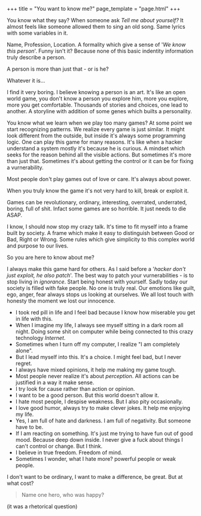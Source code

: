 +++
title = "You want to know me?"
page_template = "page.html"
+++


You know what they say? When someone ask *Tell me about yourself?*
It almost feels like someone allowed them to sing an old song.
Same lyrics with some variables in it.

Name, Profession, Location.
A formality which give a sense of '*We know this person*'.
Funny isn't it? Because none of this basic indentity information truly describe a person.

A person is more than just that - or is he?

Whatever it is...

I find it very boring.
I believe knowing a person is an art. It's like an open world game,
you don't know a person you explore him, more you explore, more you get comfortable.
Thousands of stories and choices, one lead to another.
A storyline with addition of some genes which builts a personality.

You know what we learn when we play too many games?
At some point we start recognizing patterns. We realize every game is just similar.
It might look different from the outside, but inside it's always some programming logic.
One can play this game for many reasons.
It's like when a hacker understand a system mostly it's because he is curious.
A mindset which seeks for the reason behind all the visible actions.
But sometimes it's more than just that. Sometimes it's about getting the control
or it can be for fixing a vurnerability.

Most people don't play games out of love or care.
It's always about power.

When you truly know the game it's not very hard to kill, break or exploit it.

Games can be revolutionary, ordinary, interesting, overrated, underrated, boring, full of shit.
Infact some games are so horrible. It just needs to die ASAP.

I know, I should now stop my crazy talk.
It's time to fit myself into a frame built by society.
A frame which make it easy to distinguish between Good or Bad, Right or Wrong.
Some rules which give simplicity to this complex world and purpose to our lives.

So you are here to know about me?

I always make this game hard for others.
As I said before a '*hacker don't just exploit, he also patch*'. The best way to patch your vurnerabilities -
is to stop living in *ignorance*. Start being honest with yourself.
Sadly today our society is filled with fake people. No one is truly real.
Our emotions like guilt, ego, anger, fear always stops us looking at ourselves.
We all lost touch with honesty the moment we lost our innocence.

- I took red pill in life and I feel bad because I know how miserable you get in life with this.
- When I imagine my life, I always see myself sitting in a dark room all night.
  Doing some shit on computer while being connected to this crazy technology *Internet*.
- Sometimes when I turn off my computer, I realize "I am completely alone".
- But I lead myself into this. It's a choice. I might feel bad, but I never regret.
- I always have mixed opinions, it help me making my game tough. 
- Most people never realize it's about *perception*. All actions can be justified in a way it make sense.
- I try look for cause rather than action or opinion.
- I want to be a good person. But this world doesn't allow it.
- I hate most people, I despise weakness. But I also pity occasionally.
- I love good humor, always try to make clever jokes. It help me enjoying my life.
- Yes, I am full of hate and darkness. I am full of negativity. But someone have to be.
- If I am reacting on something. It's just me trying to have fun out of good mood. Because deep down inside.
  I never give a fuck about things I can't control or change. But I think.
- I believe in true freedom. Freedom of mind.
- Sometimes I wonder, what I hate more? powerful people or weak people.

I don't want to be ordinary, I want to make a difference, be great. But at what cost?
> Name one hero, who was happy?

(it was a rhetorical question)









